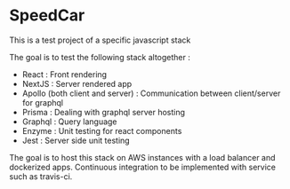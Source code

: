 # SpeedCar
This is a test project of a specific javascript stack

The goal is to test the following stack altogether :

- React : Front rendering
- NextJS : Server rendered app
- Apollo (both client and server) : Communication between client/server for graphql
- Prisma : Dealing with graphql server hosting
- Graphql : Query language
- Enzyme : Unit testing for react components
- Jest : Server side unit testing

The goal is to host this stack on AWS instances with a load balancer and dockerized apps.
Continuous integration to be implemented with service such as travis-ci. 
